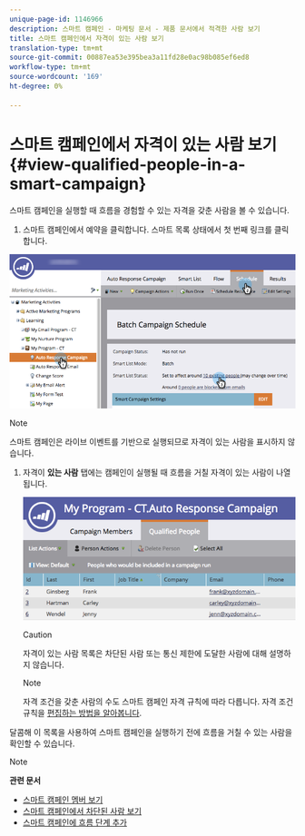 ```yaml
---
unique-page-id: 1146966
description: 스마트 캠페인 - 마케팅 문서 - 제품 문서에서 적격한 사람 보기
title: 스마트 캠페인에서 자격이 있는 사람 보기
translation-type: tm+mt
source-git-commit: 00887ea53e395bea3a11fd28e0ac98b085ef6ed8
workflow-type: tm+mt
source-wordcount: '169'
ht-degree: 0%

---
```



# 스마트 캠페인에서 자격이 있는 사람 보기 {#view-qualified-people-in-a-smart-campaign}

스마트 캠페인을 실행할 때 흐름을 경험할 수 있는 자격을 갖춘 사람을 볼 수 있습니다.

1. 스마트 캠페인에서 예약을 클릭합니다. 스마트 목록 상태에서 첫 번째 링크를 클릭합니다.

![](assets/qualifedpeople-hands.png)

>[!NOTE]
>
>스마트 캠페인은 라이브 이벤트를 기반으로 실행되므로 자격이 있는 사람을 표시하지 않습니다.

1. 자격이 **있는 사람** 탭에는 캠페인이 실행될 때 흐름을 거칠 자격이 있는 사람이 나열됩니다.

   ![](assets/qualifiedpeople-tab.png)

   >[!CAUTION]
   >
   >자격이 있는 사람 목록은 차단된 사람 또는 통신 제한에 도달한 사람에 대해 설명하지 않습니다.

   >[!NOTE]
   >
   >자격 조건을 갖춘 사람의 수도 스마트 캠페인 자격 규칙에 따라 다릅니다. 자격 조건 규칙을 [편집하는 방법을 알아봅니다](../../../../product-docs/core-marketo-concepts/smart-campaigns/using-smart-campaigns/edit-qualification-rules-in-a-smart-campaign.md).

달콤해 이 목록을 사용하여 스마트 캠페인을 실행하기 전에 흐름을 거칠 수 있는 사람을 확인할 수 있습니다.

>[!NOTE]
>
>**관련 문서**
>
>* [스마트 캠페인 멤버 보기](view-smart-campaign-members.md)
>* [스마트 캠페인에서 차단된 사람 보기](view-blocked-people-in-a-smart-campaign.md)
>* [스마트 캠페인에 흐름 단계 추가](../../../../product-docs/core-marketo-concepts/smart-campaigns/flow-actions/add-a-flow-step-to-a-smart-campaign.md)

>



